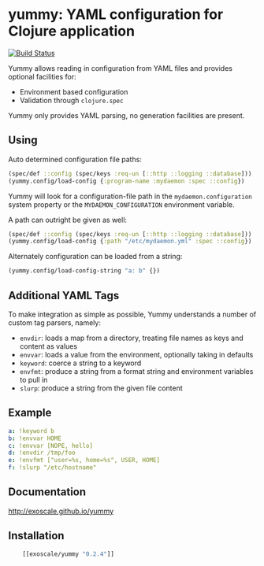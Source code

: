 yummy: YAML configuration for Clojure application
=================================================

[![Build Status](https://secure.travis-ci.org/exoscale/yummy.png)](http://travis-ci.org/exoscale/yummy)

Yummy allows reading in configuration from YAML files and
provides optional facilities for:

- Environment based configuration
- Validation through `clojure.spec`

Yummy only provides YAML parsing, no generation facilities are present.

## Using

Auto determined configuration file paths:

```clojure
(spec/def ::config (spec/keys :req-un [::http ::logging ::database]))
(yummy.config/load-config {:program-name :mydaemon :spec ::config})
```

Yummy will look for a configuration-file path in the
`mydaemon.configuration` system property or the
`MYDAEMON_CONFIGURATION` environment variable.

A path can outright be given as well:

```clojure
(spec/def ::config (spec/keys :req-un [::http ::logging ::database]))
(yummy.config/load-config {:path "/etc/mydaemon.yml" :spec ::config})
```

Alternately configuration can be loaded from a string:

```clojure
(yummy.config/load-config-string "a: b" {})
```

## Additional YAML Tags

To make integration as simple as possible, Yummy understands a number of
custom tag parsers, namely:

- `envdir`: loads a map from a directory, treating file names as keys and content as values
- `envvar`: loads a value from the environment, optionally taking in defaults
- `keyword`: coerce a string to a keyword
- `envfmt`: produce a string from a format string and environment variables to pull in
- `slurp`: produce a string from the given file content

## Example

```yaml
a: !keyword b
b: !envvar HOME
c: !envvar [NOPE, hello]
d: !envdir /tmp/foo
e: !envfmt ["user=%s, home=%s", USER, HOME]
f: !slurp "/etc/hostname"
```

## Documentation

http://exoscale.github.io/yummy

## Installation

```clojure
    [[exoscale/yummy "0.2.4"]]
```

